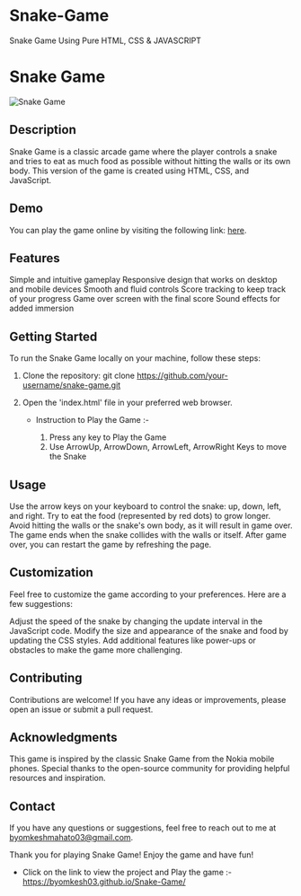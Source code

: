# Snake-Game
Snake Game  Using Pure HTML, CSS &amp; JAVASCRIPT


# Snake Game
 ![Snake Game](./screenshots/Snake-Game.png)

## Description
Snake Game is a classic arcade game where the player controls a snake and tries to eat as much food as possible without hitting the walls or its own body. This version of the game is created using HTML, CSS, and JavaScript.


## Demo
You can play the game online by visiting the following link: [here](https://byomkesh03.github.io/Snake-Game/).



## Features
Simple and intuitive gameplay
Responsive design that works on desktop and mobile devices
Smooth and fluid controls
Score tracking to keep track of your progress
Game over screen with the final score
Sound effects for added immersion


## Getting Started
To run the Snake Game locally on your machine, follow these steps:

1. Clone the repository: git clone https://github.com/your-username/snake-game.git

2. Open the 'index.html' file in your preferred web browser.


    * Instruction to Play the Game :- 
    
         1. Press any key to Play the Game 
         2. Use ArrowUp, ArrowDown, ArrowLeft, ArrowRight Keys to move the Snake 


## Usage
Use the arrow keys on your keyboard to control the snake: up, down, left, and right.
Try to eat the food (represented by red dots) to grow longer.
Avoid hitting the walls or the snake's own body, as it will result in game over.
The game ends when the snake collides with the walls or itself.
After game over, you can restart the game by refreshing the page.


## Customization
Feel free to customize the game according to your preferences. Here are a few suggestions:

Adjust the speed of the snake by changing the update interval in the JavaScript code.
Modify the size and appearance of the snake and food by updating the CSS styles.
Add additional features like power-ups or obstacles to make the game more challenging.


## Contributing
Contributions are welcome! If you have any ideas or improvements, please open an issue or submit a pull request.


## Acknowledgments
This game is inspired by the classic Snake Game from the Nokia mobile phones.
Special thanks to the open-source community for providing helpful resources and inspiration.


## Contact
If you have any questions or suggestions, feel free to reach out to me at byomkeshmahato03@gmail.com.

Thank you for playing Snake Game! Enjoy the game and have fun!



* Click on the link to view the project and Play the game :- https://byomkesh03.github.io/Snake-Game/


    
    
